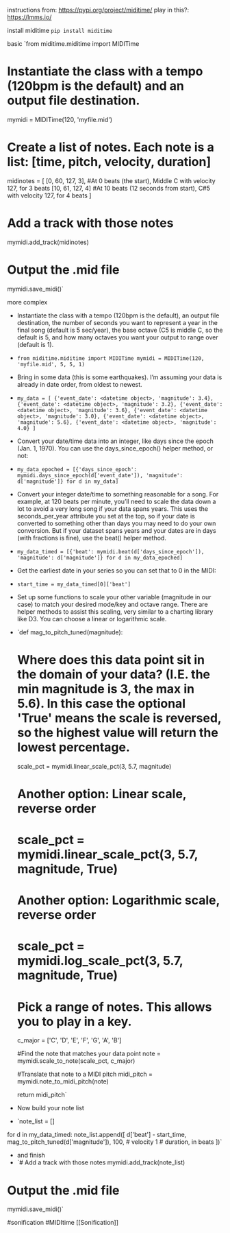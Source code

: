 instructions from: https://pypi.org/project/miditime/
play in this?: https://lmms.io/

install miditime
`pip install miditime`

basic
`from miditime.miditime import MIDITime

# Instantiate the class with a tempo (120bpm is the default) and an output file destination.
mymidi = MIDITime(120, 'myfile.mid')

# Create a list of notes. Each note is a list: [time, pitch, velocity, duration]
midinotes = [
    [0, 60, 127, 3],  #At 0 beats (the start), Middle C with velocity 127, for 3 beats
    [10, 61, 127, 4]  #At 10 beats (12 seconds from start), C#5 with velocity 127, for 4 beats
]

# Add a track with those notes
mymidi.add_track(midinotes)

# Output the .mid file
mymidi.save_midi()`

more complex
- Instantiate the class with a tempo (120bpm is the default), an output file destination, the number of seconds you want to represent a year in the final song (default is 5 sec/year), the base octave (C5 is middle C, so the default is 5, and how many octaves you want your output to range over (default is 1).
- `from miditime.miditime import MIDITime
mymidi = MIDITime(120, 'myfile.mid', 5, 5, 1)`
- Bring in some data (this is some earthquakes). I’m assuming your data is already in date order, from oldest to newest.
- `my_data = [
    {'event_date': <datetime object>, 'magnitude': 3.4},
    {'event_date': <datetime object>, 'magnitude': 3.2},
    {'event_date': <datetime object>, 'magnitude': 3.6},
    {'event_date': <datetime object>, 'magnitude': 3.0},
    {'event_date': <datetime object>, 'magnitude': 5.6},
    {'event_date': <datetime object>, 'magnitude': 4.0}
]`
- Convert your date/time data into an integer, like days since the epoch (Jan. 1, 1970). You can use the days_since_epoch() helper method, or not:
- `my_data_epoched = [{'days_since_epoch': mymidi.days_since_epoch(d['event_date']), 'magnitude': d['magnitude']} for d in my_data]`
- Convert your integer date/time to something reasonable for a song. For example, at 120 beats per minute, you’ll need to scale the data down a lot to avoid a very long song if your data spans years. This uses the seconds_per_year attribute you set at the top, so if your date is converted to something other than days you may need to do your own conversion. But if your dataset spans years and your dates are in days (with fractions is fine), use the beat() helper method.
- `my_data_timed = [{'beat': mymidi.beat(d['days_since_epoch']), 'magnitude': d['magnitude']} for d in my_data_epoched]`
- Get the earliest date in your series so you can set that to 0 in the MIDI:
- `start_time = my_data_timed[0]['beat']`
- Set up some functions to scale your other variable (magnitude in our case) to match your desired mode/key and octave range. There are helper methods to assist this scaling, very similar to a charting library like D3. You can choose a linear or logarithmic scale.
- `def mag_to_pitch_tuned(magnitude):
    # Where does this data point sit in the domain of your data? (I.E. the min magnitude is 3, the max in 5.6). In this case the optional 'True' means the scale is reversed, so the highest value will return the lowest percentage.
    scale_pct = mymidi.linear_scale_pct(3, 5.7, magnitude)

    # Another option: Linear scale, reverse order
    # scale_pct = mymidi.linear_scale_pct(3, 5.7, magnitude, True)

    # Another option: Logarithmic scale, reverse order
    # scale_pct = mymidi.log_scale_pct(3, 5.7, magnitude, True)

    # Pick a range of notes. This allows you to play in a key.
    c_major = ['C', 'D', 'E', 'F', 'G', 'A', 'B']

    #Find the note that matches your data point
    note = mymidi.scale_to_note(scale_pct, c_major)

    #Translate that note to a MIDI pitch
    midi_pitch = mymidi.note_to_midi_pitch(note)

    return midi_pitch`
- Now build your note list
- `note_list = []

for d in my_data_timed:
    note_list.append([
        d['beat'] - start_time,
        mag_to_pitch_tuned(d['magnitude']),
        100,  # velocity
        1  # duration, in beats
    ])`
- and finish
- `# Add a track with those notes
mymidi.add_track(note_list)

# Output the .mid file
mymidi.save_midi()`



#sonification #MIDItime [[Sonification]]